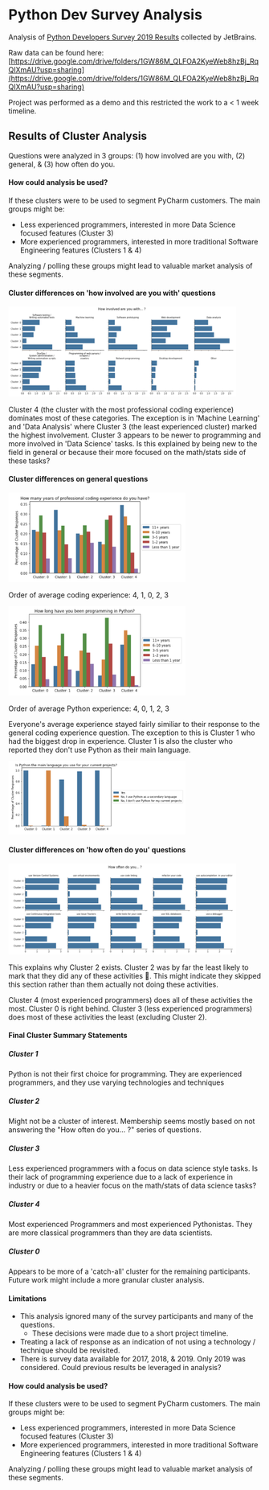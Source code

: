 # Python Dev Survey Analysis

Analysis of [Python Developers Survey 2019 Results](https://www.jetbrains.com/lp/python-developers-survey-2019/?utm_source=marketo&utm_medium=email&utm_campaign=pycharm&utm_content=newsletter&mkt_tok=eyJpIjoiTkRjM1lqUm1ZalUxTmpVNSIsInQiOiJOQVQrOHlTV1dtekREaHljMlhXcWZQeGc5Y2RHVk55QTRCam9LRVJWdkJkRVwvYk5hdm0yZTdxbEgzaVdaVk0rNzlHbnVORDVSR2xCRW5pQ1F0Z0lJRE9XTnFJcDFjVFA1TzJ4ZlJzQzJIVlJPNnpRYVRBTGpnNHdXWFZuYXJJcnoifQ%3D%3D) collected by JetBrains.

Raw data can be found here: [https://drive.google.com/drive/folders/1GW86M_QLFOA2KyeWeb8hzBj_RqQIXmAU?usp=sharing](https://drive.google.com/drive/folders/1GW86M_QLFOA2KyeWeb8hzBj_RqQIXmAU?usp=sharing)

Project was performed as a demo and this restricted the work to a < 1 week timeline.



## Results of Cluster Analysis

Questions were analyzed in 3 groups: (1) how involved are you with, (2) general, & (3) how often do you.

#### How could analysis be used?

If these clusters were to be used to segment PyCharm customers.  The main groups might be:

* Less experienced programmers, interested in more Data Science focused features (Cluster 3)
* More experienced programmers, interested in more traditional Software Engineering features (Clusters 1 & 4)

Analyzing / polling these groups might lead to valuable market analysis of these segments.

#### Cluster differences on 'how involved are you with' questions

<img src='readme/involved.png' width=90%>

Cluster 4 (the cluster with the most professional coding experience) dominates most of these categories. The exception is in 'Machine Learning' and 'Data Analysis' where Cluster 3 (the least experienced cluster) marked the highest involvement. Cluster 3 appears to be newer to programming and more involved in 'Data Science' tasks.  Is this explained by being new to the field in general or because their more focused on the math/stats side of these tasks?

#### Cluster differences on general questions

<img src='readme/code_exp.png' width=70%>

Order of average coding experience: 4, 1, 0, 2, 3

<img src='readme/py_exp.png' width=70%>

Order of average Python experience: 4, 0, 1, 2, 3

Everyone's average experience stayed fairly similiar to their response to the general coding experience question. The exception to this is Cluster 1 who had the biggest drop in experience. Cluster 1 is also the cluster who reported they don't use Python as their main language.

<img src='readme/python_main_lang.png' width=70%>

#### Cluster differences on 'how often do you' questions

<img src='readme/often.png' width=90%>

This explains why Cluster 2 exists. Cluster 2 was by far the least likely to mark that they did any of these activities 🤦.  This might indicate they skipped this section rather than them actually not doing these activities.

Cluster 4 (most experienced programmers) does all of these activities the most. Cluster 0 is right behind.  Cluster 3 (less experienced programmers) does most of these activities the least (excluding Cluster 2).

#### Final Cluster Summary Statements

##### Cluster 1

Python is not their first choice for programming.  They are experienced programmers, and they use varying technologies and techniques

##### Cluster 2

Might not be a cluster of interest.  Membership seems mostly based on not answering the "How often do you... ?" series of questions.

##### Cluster 3

Less experienced programmers with a focus on data science style tasks.  Is their lack of programming experience due to a lack of experience in industry or due to a heavier focus on the math/stats of data science tasks?

##### Cluster 4

Most experienced Programmers and most experienced Pythonistas.  They are more classical programmers than they are data scientists.

##### Cluster 0

Appears to be more of a 'catch-all' cluster for the remaining participants.  Future work might include a more granular cluster analysis.

#### Limitations

* This analysis ignored many of the survey participants and many of the questions.
    * These decisions were made due to a short project timeline.
* Treating a lack of response as an indication of not using a technology / technique should be revisited.
* There is survey data available for 2017, 2018, & 2019.  Only 2019 was considered.  Could previous results be leveraged in analysis?

#### How could analysis be used?

If these clusters were to be used to segment PyCharm customers.  The main groups might be:

* Less experienced programmers, interested in more Data Science focused features (Cluster 3)
* More experienced programmers, interested in more traditional Software Engineering features (Clusters 1 & 4)

Analyzing / polling these groups might lead to valuable market analysis of these segments.